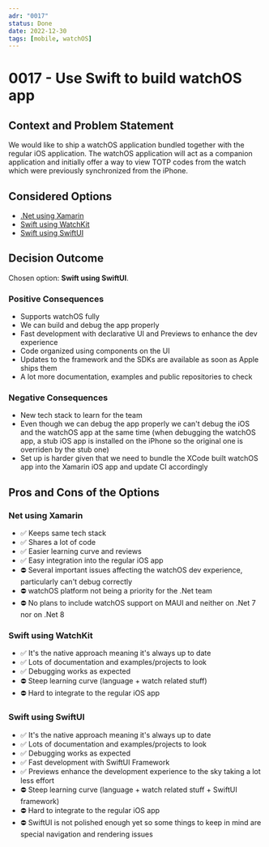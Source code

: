 ```yaml
---
adr: "0017"
status: Done
date: 2022-12-30
tags: [mobile, watchOS]
---
```


# 0017 - Use Swift to build watchOS app

<AdrTable frontMatter={frontMatter}></AdrTable>

## Context and Problem Statement

We would like to ship a watchOS application bundled together with the regular iOS application. The
watchOS application will act as a companion application and initially offer a way to view TOTP codes
from the watch which were previously synchronized from the iPhone.

## Considered Options

- [.Net using Xamarin](https://learn.microsoft.com/en-us/xamarin/ios/watchos/)
- [Swift using WatchKit](https://developer.apple.com/documentation/watchkit/)
- [Swift using SwiftUI](https://developer.apple.com/xcode/swiftui/)

## Decision Outcome

Chosen option: **Swift using SwiftUI**.

### Positive Consequences

- Supports watchOS fully
- We can build and debug the app properly
- Fast development with declarative UI and Previews to enhance the dev experience
- Code organized using components on the UI
- Updates to the framework and the SDKs are available as soon as Apple ships them
- A lot more documentation, examples and public repositories to check

### Negative Consequences

- New tech stack to learn for the team
- Even though we can debug the app properly we can't debug the iOS and the watchOS app at the same
  time (when debugging the watchOS app, a stub iOS app is installed on the iPhone so the original
  one is overriden by the stub one)
- Set up is harder given that we need to bundle the XCode built watchOS app into the Xamarin iOS app
  and update CI accordingly

## Pros and Cons of the Options

### Net using Xamarin

- :white_check_mark: Keeps same tech stack
- :white_check_mark: Shares a lot of code
- :white_check_mark: Easier learning curve and reviews
- :white_check_mark: Easy integration into the regular iOS app
- :no_entry: Several important issues affecting the watchOS dev experience, particularly can't debug
  correctly
- :no_entry: watchOS platform not being a priority for the .Net team
- :no_entry: No plans to include watchOS support on MAUI and neither on .Net 7 nor on .Net 8

### Swift using WatchKit

- :white_check_mark: It's the native approach meaning it's always up to date
- :white_check_mark: Lots of documentation and examples/projects to look
- :white_check_mark: Debugging works as expected
- :no_entry: Steep learning curve (language + watch related stuff)
- :no_entry: Hard to integrate to the regular iOS app

### Swift using SwiftUI

- :white_check_mark: It's the native approach meaning it's always up to date
- :white_check_mark: Lots of documentation and examples/projects to look
- :white_check_mark: Debugging works as expected
- :white_check_mark: Fast development with SwiftUI Framework
- :white_check_mark: Previews enhance the development experience to the sky taking a lot less effort
- :no_entry: Steep learning curve (language + watch related stuff + SwiftUI framework)
- :no_entry: Hard to integrate to the regular iOS app
- :no_entry: SwiftUI is not polished enough yet so some things to keep in mind are special
  navigation and rendering issues
